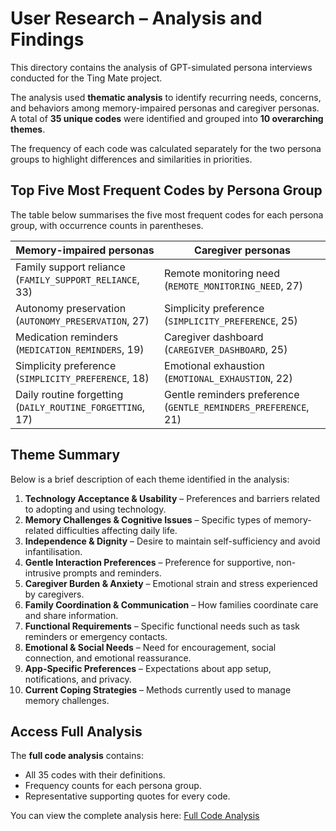 # User Research – Analysis and Findings

This directory contains the analysis of GPT-simulated persona interviews conducted for the Ting Mate project.

The analysis used **thematic analysis** to identify recurring needs, concerns, and behaviors among memory-impaired personas and caregiver personas. A total of **35 unique codes** were identified and grouped into **10 overarching themes**.

The frequency of each code was calculated separately for the two persona groups to highlight differences and similarities in priorities.

## Top Five Most Frequent Codes by Persona Group

The table below summarises the five most frequent codes for each persona group, with occurrence counts in parentheses.

| Memory-impaired personas                                  | Caregiver personas                                              |
| --------------------------------------------------------- | --------------------------------------------------------------- |
| Family support reliance (`FAMILY_SUPPORT_RELIANCE`, 33)   | Remote monitoring need (`REMOTE_MONITORING_NEED`, 27)           |
| Autonomy preservation (`AUTONOMY_PRESERVATION`, 27)       | Simplicity preference (`SIMPLICITY_PREFERENCE`, 25)             |
| Medication reminders (`MEDICATION_REMINDERS`, 19)         | Caregiver dashboard (`CAREGIVER_DASHBOARD`, 25)                 |
| Simplicity preference (`SIMPLICITY_PREFERENCE`, 18)       | Emotional exhaustion (`EMOTIONAL_EXHAUSTION`, 22)               |
| Daily routine forgetting (`DAILY_ROUTINE_FORGETTING`, 17) | Gentle reminders preference (`GENTLE_REMINDERS_PREFERENCE`, 21) |

## Theme Summary

Below is a brief description of each theme identified in the analysis:

1. **Technology Acceptance & Usability** – Preferences and barriers related to adopting and using technology.
2. **Memory Challenges & Cognitive Issues** – Specific types of memory-related difficulties affecting daily life.
3. **Independence & Dignity** – Desire to maintain self-sufficiency and avoid infantilisation.
4. **Gentle Interaction Preferences** – Preference for supportive, non-intrusive prompts and reminders.
5. **Caregiver Burden & Anxiety** – Emotional strain and stress experienced by caregivers.
6. **Family Coordination & Communication** – How families coordinate care and share information.
7. **Functional Requirements** – Specific functional needs such as task reminders or emergency contacts.
8. **Emotional & Social Needs** – Need for encouragement, social connection, and emotional reassurance.
9. **App-Specific Preferences** – Expectations about app setup, notifications, and privacy.
10. **Current Coping Strategies** – Methods currently used to manage memory challenges.

## Access Full Analysis

The **full code analysis** contains:

- All 35 codes with their definitions.
- Frequency counts for each persona group.
- Representative supporting quotes for every code.

You can view the complete analysis here: [Full Code Analysis](./full_code_analysis.md)
